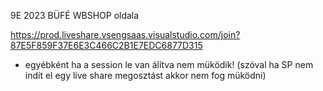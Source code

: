 9E 2023 BÜFÉ WBSHOP oldala

https://prod.liveshare.vsengsaas.visualstudio.com/join?87E5F859F37E6E3C466C2B1E7EDC6877D315 
- egyébként ha a session le van álítva nem müködik! (szóval ha SP nem indít el egy live share megosztást akkor nem fog müködni)

